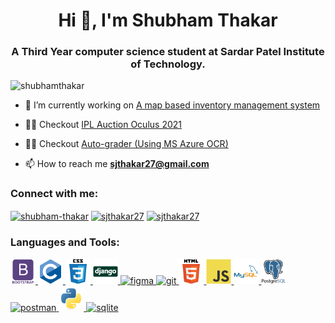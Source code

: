 <h1 align="center">Hi 👋, I'm Shubham Thakar</h1>
<h3 align="center">A Third Year computer science student at Sardar Patel Institute of Technology.</h3>

<p align="left"> <img src="https://komarev.com/ghpvc/?username=shubhamthakar&label=Profile%20views&color=0e75b6&style=flat" alt="shubhamthakar" /> </p>

- 🔭 I’m currently working on [A map based inventory management system](https://github.com/shubhamthakar/Inventory-Management)

- 👨‍💻 Checkout [IPL Auction Oculus 2021](https://github.com/shubhamthakar/IPL-Auction-2021)

- 👨‍💻 Checkout [Auto-grader (Using MS Azure OCR)](https://github.com/shubhamthakar/Auto-Grader-Using-MS-Azure-OCR-)

- 📫 How to reach me **sjthakar27@gmail.com**

<h3 align="left">Connect with me:</h3>
<p align="left">
<a href="https://linkedin.com/in/shubham-thakar" target="blank"><img align="center" src="https://raw.githubusercontent.com/rahuldkjain/github-profile-readme-generator/master/src/images/icons/Social/linked-in-alt.svg" alt="shubham-thakar" height="30" width="40" /></a>
<a href="https://www.codechef.com/users/sjthakar27" target="blank"><img align="center" src="https://cdn.jsdelivr.net/npm/simple-icons@3.1.0/icons/codechef.svg" alt="sjthakar27" height="30" width="40" /></a>
<a href="https://www.hackerrank.com/sjthakar27" target="blank"><img align="center" src="https://raw.githubusercontent.com/rahuldkjain/github-profile-readme-generator/master/src/images/icons/Social/hackerrank.svg" alt="sjthakar27" height="30" width="40" /></a>
</p>

<h3 align="left">Languages and Tools:</h3>
<p align="left"> <a href="https://getbootstrap.com" target="_blank"> <img src="https://raw.githubusercontent.com/devicons/devicon/master/icons/bootstrap/bootstrap-plain-wordmark.svg" alt="bootstrap" width="40" height="40"/> </a> <a href="https://www.cprogramming.com/" target="_blank"> <img src="https://raw.githubusercontent.com/devicons/devicon/master/icons/c/c-original.svg" alt="c" width="40" height="40"/> </a> <a href="https://www.w3schools.com/css/" target="_blank"> <img src="https://raw.githubusercontent.com/devicons/devicon/master/icons/css3/css3-original-wordmark.svg" alt="css3" width="40" height="40"/> </a> <a href="https://www.djangoproject.com/" target="_blank"> <img src="https://raw.githubusercontent.com/devicons/devicon/master/icons/django/django-original.svg" alt="django" width="40" height="40"/> </a> <a href="https://www.figma.com/" target="_blank"> <img src="https://www.vectorlogo.zone/logos/figma/figma-icon.svg" alt="figma" width="40" height="40"/> </a> <a href="https://git-scm.com/" target="_blank"> <img src="https://www.vectorlogo.zone/logos/git-scm/git-scm-icon.svg" alt="git" width="40" height="40"/> </a> <a href="https://www.w3.org/html/" target="_blank"> <img src="https://raw.githubusercontent.com/devicons/devicon/master/icons/html5/html5-original-wordmark.svg" alt="html5" width="40" height="40"/> </a> <a href="https://developer.mozilla.org/en-US/docs/Web/JavaScript" target="_blank"> <img src="https://raw.githubusercontent.com/devicons/devicon/master/icons/javascript/javascript-original.svg" alt="javascript" width="40" height="40"/> </a> <a href="https://www.mysql.com/" target="_blank"> <img src="https://raw.githubusercontent.com/devicons/devicon/master/icons/mysql/mysql-original-wordmark.svg" alt="mysql" width="40" height="40"/> </a> <a href="https://www.postgresql.org" target="_blank"> <img src="https://raw.githubusercontent.com/devicons/devicon/master/icons/postgresql/postgresql-original-wordmark.svg" alt="postgresql" width="40" height="40"/> </a> <a href="https://postman.com" target="_blank"> <img src="https://www.vectorlogo.zone/logos/getpostman/getpostman-icon.svg" alt="postman" width="40" height="40"/> </a> <a href="https://www.python.org" target="_blank"> <img src="https://raw.githubusercontent.com/devicons/devicon/master/icons/python/python-original.svg" alt="python" width="40" height="40"/> </a> <a href="https://www.sqlite.org/" target="_blank"> <img src="https://www.vectorlogo.zone/logos/sqlite/sqlite-icon.svg" alt="sqlite" width="40" height="40"/> </a> </p>


